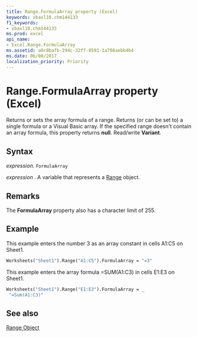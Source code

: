 ```yaml
---
title: Range.FormulaArray property (Excel)
keywords: vbaxl10.chm144133
f1_keywords:
- vbaxl10.chm144133
ms.prod: excel
api_name:
- Excel.Range.FormulaArray
ms.assetid: a0c8bafb-294c-32ff-0591-1a798aebb4b4
ms.date: 06/08/2017
localization_priority: Priority
---
```



# Range.FormulaArray property (Excel)

Returns or sets the array formula of a range. Returns (or can be set to) a single formula or a Visual Basic array. If the specified range doesn't contain an array formula, this property returns  **null**. Read/write **Variant**.


## Syntax

_expression_. `FormulaArray`

 _expression_ . A variable that represents a [Range](excel.range-graph-property.md) object.


## Remarks

The  **FormulaArray** property also has a character limit of 255.


## Example

This example enters the number 3 as an array constant in cells A1:C5 on Sheet1.


```vb
Worksheets("Sheet1").Range("A1:C5").FormulaArray = "=3"
```

This example enters the array formula =SUM(A1:C3) in cells E1:E3 on Sheet1.




```vb
Worksheets("Sheet1").Range("E1:E3").FormulaArray = _ 
 "=Sum(A1:C3)"
```


## See also


[Range Object](Excel.Range(object).md)

